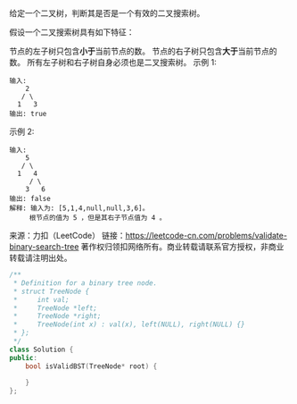 给定一个二叉树，判断其是否是一个有效的二叉搜索树。

假设一个二叉搜索树具有如下特征：

节点的左子树只包含**小于**当前节点的数。
节点的右子树只包含**大于**当前节点的数。
所有左子树和右子树自身必须也是二叉搜索树。
示例 1:

    输入:
        2
       / \
      1   3
    输出: true

示例 2:

    输入:
        5
       / \
      1   4
         / \
        3   6
    输出: false
    解释: 输入为: [5,1,4,null,null,3,6]。
         根节点的值为 5 ，但是其右子节点值为 4 。

来源：力扣（LeetCode）
链接：https://leetcode-cn.com/problems/validate-binary-search-tree
著作权归领扣网络所有。商业转载请联系官方授权，非商业转载请注明出处。

```c++
/**
 * Definition for a binary tree node.
 * struct TreeNode {
 *     int val;
 *     TreeNode *left;
 *     TreeNode *right;
 *     TreeNode(int x) : val(x), left(NULL), right(NULL) {}
 * };
 */
class Solution {
public:
    bool isValidBST(TreeNode* root) {
        
    }
};
```
